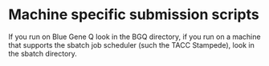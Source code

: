Machine specific submission scripts
===================================

If you run on Blue Gene Q look in the BGQ directory, if you run on a machine that supports the sbatch job scheduler (such the TACC Stampede), look in the sbatch directory. 